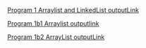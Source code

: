[Program 1 Arraylist and LinkedList  outputLink](https://github.com/MahimaNayak632/Java/blob/master/program1.png)

[Program 1b1 Arraylist outputlink](https://github.com/MahimaNayak632/Java/blob/master/Program1b1.png)

[Program 1b2 ArrayList outputLink](https://github.com/MahimaNayak632/Java/blob/master/Program1b2.png)

